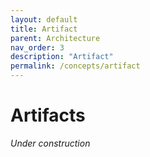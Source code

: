 ```yaml
---
layout: default
title: Artifact
parent: Architecture
nav_order: 3
description: "Artifact"
permalink: /concepts/artifact
---
```


# Artifacts

_Under construction_
